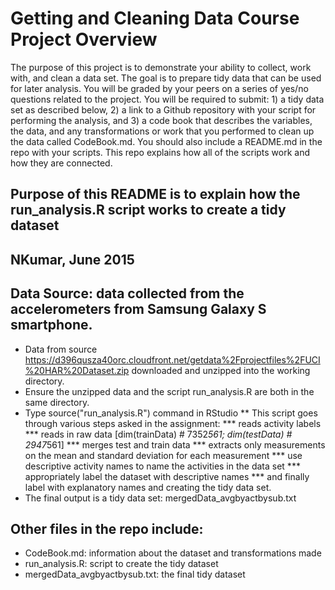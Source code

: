 # Getting and Cleaning Data Course Project Overview
The purpose of this project is to demonstrate your ability to collect, work with, and clean a data set. The goal is to prepare tidy data that can be used for later analysis. You will be graded by your peers on a series of yes/no questions related to the project. You will be required to submit: 1) a tidy data set as described below, 2) a link to a Github repository with your script for performing the analysis, and 3) a code book that describes the variables, the data, and any transformations or work that you performed to clean up the data called CodeBook.md. You should also include a README.md in the repo with your scripts. This repo explains how all of the scripts work and how they are connected.  

## Purpose of this README is to explain how the run_analysis.R script works to create a tidy dataset
## NKumar, June 2015
## Data Source: data collected from the accelerometers from Samsung Galaxy S smartphone.

* Data from source https://d396qusza40orc.cloudfront.net/getdata%2Fprojectfiles%2FUCI%20HAR%20Dataset.zip downloaded and unzipped into the working directory.
* Ensure the unzipped data and the script run_analysis.R are both in the same directory.
* Type source("run_analysis.R") command in RStudio
** This script goes through various steps asked in the assignment: 
*** reads activity labels
*** reads in raw data [dim(trainData) # 7352*561; dim(testData) # 2947*561]
*** merges test and train data 
*** extracts only measurements on the mean and standard deviation for each measurement
*** use descriptive activity names to name the activities in the data set
*** appropriately label the dataset with descriptive names
*** and finally label with explanatory names and creating the tidy data set.
* The final output is a tidy data set: mergedData_avgbyactbysub.txt

## Other files in the repo include:
* CodeBook.md: information about the dataset and transformations made
* run_analysis.R: script to create the tidy dataset
* mergedData_avgbyactbysub.txt: the final tidy dataset



